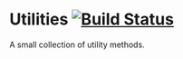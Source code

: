 # Utilities [![Build Status](https://travis-ci.org/OliverAbdulrahim/Utilities.svg?branch=build)](https://travis-ci.org/OliverAbdulrahim/Utilities)
A small collection of utility methods.